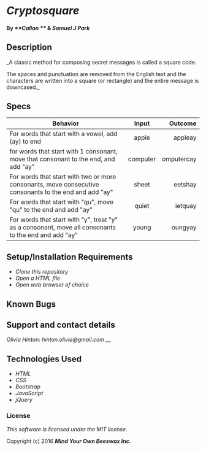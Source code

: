 # _Cryptosquare_

#### By _**Callan **_ & _**Samuel J Park**_

## Description

_A classic method for composing secret messages is called a square code.

The spaces and punctuation are removed from the English text and the characters are written into a square (or rectangle) and the entire message is downcased._

## Specs
| Behavior        | Input           | Outcome  |
| ------------- |:-------------:| -----:|
| For words that start with a vowel, add (ay) to end      | apple | appleay |
| for words that start with 1 consonant, move that consonant to the end, and add "ay"      | computer      |   omputercay |
| For words that start with two or more consonants, move consecutive consonants to the end and add "ay" | sheet     |    eetshay |
| For words that start with "qu", move "qu" to the end and add "ay" | quiet     |    ietquay |
| For words that start with "y", treat "y" as a consonant, move all consonants to the end and add "ay" | young     |    oungyay |

## Setup/Installation Requirements

* _Clone this repository_
* _Open a HTML file_
* _Open web browser of choice_

## Known Bugs



## Support and contact details

_Olivia Hinton: hinton.olivia@gmail.com_
__

## Technologies Used

* _HTML_
* _CSS_
* _Bootstrap_
* _JavaScript_
* _jQuery_

### License

*This software is licensed under the MIT license.*

Copyright (c) 2016 **_Mind Your Own Beeswax Inc._**

